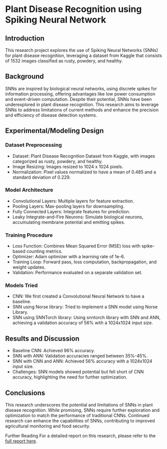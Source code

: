 # Plant Disease Recognition using Spiking Neural Network

## Introduction
This research project explores the use of Spiking Neural Networks (SNNs) for plant disease recognition, leveraging a dataset from Kaggle that consists of 1532 images classified as rusty, powdery, and healthy.

## Background
SNNs are inspired by biological neural networks, using discrete spikes for information processing, offering advantages like low power consumption and event-driven computation. Despite their potential, SNNs have been underexplored in plant disease recognition. This research aims to leverage SNNs to address limitations of current methods and enhance the precision and efficiency of disease detection systems.

## Experimental/Modeling Design
### Dataset Preprocessing
- Dataset: Plant Disease Recognition Dataset from Kaggle, with images categorized as rusty, powdery, and healthy.
- Image Resizing: Images resized to 1024 x 1024 pixels.
- Normalization: Pixel values normalized to have a mean of 0.485 and a standard deviation of 0.229.

### Model Architecture
- Convolutional Layers: Multiple layers for feature extraction.
- Pooling Layers: Max-pooling layers for downsampling.
- Fully Connected Layers: Integrate features for prediction.
- Leaky Integrate-and-Fire Neurons: Simulate biological neurons, accumulating membrane potential and emitting spikes.

### Training Procedure
- Loss Function: Combines Mean Squared Error (MSE) loss with spike-based counting metrics.
- Optimizer: Adam optimizer with a learning rate of 1e-6.
- Training Loop: Forward pass, loss computation, backpropagation, and weight updates.
- Validation: Performance evaluated on a separate validation set.

### Models Tried
- CNN: We first created a Convolutional Neural Network to have a baseline.
- SNN using Norse library: Tried to implement a SNN model using Norse Library.
- SNN using SNNTorch library: Using snntorch library with SNN and ANN, achieving a validation accuracy of 56% with a 1024x1024 input size.

## Results and Discussion
- Baseline CNN: Achieved 96% accuracy.
- SNN with ANN: Validation accuracies ranged between 35%-45%.
- SNN with CNN and ANN: Achieved 56% accuracy with a 1024x1024 input size.
- Challenges: SNN models showed potential but fell short of CNN accuracy, highlighting the need for further optimization.

## Conclusions
This research underscores the potential and limitations of SNNs in plant disease recognition. While promising, SNNs require further exploration and optimization to match the performance of traditional CNNs. Continued research can enhance the capabilities of SNNs, contributing to improved agricultural monitoring and food security.

Further Reading
For a detailed report on this research, please refer to the [full report here](Project_Report.pdf).

